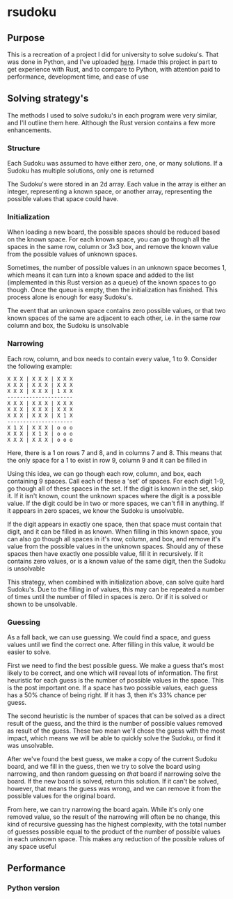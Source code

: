 # rsudoku

## Purpose

This is a recreation of a project I did for university to solve sudoku's.
That was done in Python, and I've uploaded
[here](https://github.com/VoltRadar/python-sudoku-solver).
I made this project in part to get experience with Rust, and to compare to
Python, with attention paid to performance, development time, and ease of
use

## Solving strategy's

The methods I used to solve sudoku's in each program were very similar, and
I'll outline them here. Although the Rust version contains a few more
enhancements.

### Structure

Each Sudoku was assumed to have either zero, one, or many solutions. If a
Sudoku has multiple solutions, only one is returned

The Sudoku's were stored in an 2d array. Each value in the array is either
an integer, representing a known space, or another array, representing the
possible values that space could have.

### Initialization

When loading a new board, the possible spaces should be reduced based on
the known space. For each known space, you can go though all the spaces in
the same row, column or 3x3 box, and remove the known value from the
possible values of unknown spaces.

Sometimes, the number of possible values in an unknown space becomes 1,
which means it can turn into a known space and added to the list
(implemented in this Rust version as a queue) of the known spaces to go
though. Once the queue is empty, then the initialization has finished.
This process alone is enough for easy Sudoku's.

The event that an unknown space contains zero possible values, or that two
known spaces of the same are adjacent to each other, i.e. in the same row
column and box, the Sudoku is unsolvable

### Narrowing

Each row, column, and box needs to contain every value, 1 to 9. Consider
the following example:

```
X X X | X X X | X X X
X X X | X X X | X X X
X X X | X X X | 1 X X
---------------------
X X X | X X X | X X X
X X X | X X X | X X X
X X X | X X X | X 1 X 
---------------------
X 1 X | X X X | o o o
X X X | X 1 X | o o o 
X X X | X X X | o o o
```

Here, there is a 1 on rows 7 and 8, and in columns 7 and 8. This means
that the only space for a 1 to exist in row 9, column 9 and it can be
filled in

Using this idea, we can go though each row, column, and box, each
containing 9 spaces. Call each of these a 'set' of spaces. For each digit
1-9, go though all of these spaces in the set. If the digit is known in
the set, skip it. If it isn't known, count the unknown spaces where the
digit is a possible value. If the digit could be in two or more spaces,
we can't fill in anything. If it appears in zero spaces, we know the
Sudoku is unsolvable.

If the digit appears in exactly one space, then that space must contain
that digit, and it can be filled in as known. When filling in this known
space, you can also go though all spaces in it's row, column, and box, and
remove it's value from the possible values in the unknown spaces. Should
any of these spaces then have exactly one possible value, fill it in
recursively. If it contains zero values, or is a known value of the same
digit, then the Sudoku is unsolvable

This strategy, when combined with initialization above, can solve quite
hard Sudoku's. Due to the filling in of values, this may can be repeated a
number of times until the number of filled in spaces is zero. Or if it is
solved or shown to be unsolvable.

### Guessing

As a fall back, we can use guessing. We could find a space, and guess
values until we find the correct one. After filling in this value, it
would be easier to solve.

First we need to find the best possible guess. We make a guess that's most
likely to be correct, and one which will reveal lots of information. The
first heuristic for each guess is the number of possible values in the
space. This is the post important one. If a space has two possible values,
each guess has a 50% chance of being right. If it has 3, then it's 33%
chance per guess.

The second heuristic is the number of spaces that can be solved as a
direct result of the guess, and the third is the number of possible values
removed as result of the guess. These two mean we'll chose the guess with
the most impact, which means we will be able to quickly solve the Sudoku,
or find it was unsolvable. 

After we've found the best guess, we make a copy of the current Sudoku
board, and we fill in the guess, then we try to solve the board using
narrowing, and then random guessing on *that* board if narrowing solve the
board. If the new board is solved, return this solution. If it can't be
solved, however, that means the guess was wrong, and we can remove it from
the possible values for the original board.

From here, we can try narrowing the board again. While it's only one
removed value, so the result of the narrowing will often be no change, this
kind of recursive guessing has the highest complexity, with the total
number of guesses possible equal to the product of the number of possible
values in each unknown space. This makes any reduction of the possible
values of any space useful

## Performance

### Python version